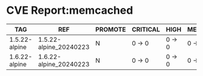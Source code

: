 # CVE Report:memcached
|      TAG      |          REF           | PROMOTE | CRITICAL |  HIGH  | MEDIUM |  LOW   | UNKNOWN |
|---------------|------------------------|---------|----------|--------|--------|--------|---------|
| 1.5.22-alpine | 1.5.22-alpine_20240223 | N       | 0 -> 0   | 0 -> 0 | 0 -> 0 | 0 -> 0 | 0 -> 0  |
| 1.6.22-alpine | 1.6.22-alpine_20240223 | N       | 0 -> 0   | 0 -> 0 | 0 -> 0 | 0 -> 0 | 0 -> 0  |
